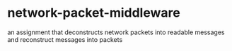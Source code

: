 # network-packet-middleware
an assignment that deconstructs network packets into readable messages and reconstruct messages into packets
